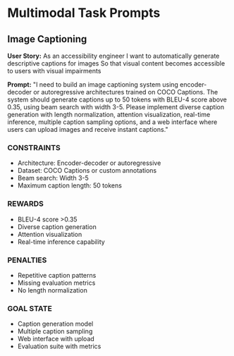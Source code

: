 <!-- Copyright 2025 jxtngx | Apache 2.0 License | https://github.com/jxtngx/claude-code-pytorch -->

# Multimodal Task Prompts

## Image Captioning

**User Story:**
As an accessibility engineer
I want to automatically generate descriptive captions for images
So that visual content becomes accessible to users with visual impairments

**Prompt:**
"I need to build an image captioning system using encoder-decoder or autoregressive architectures trained on COCO Captions. The system should generate captions up to 50 tokens with BLEU-4 score above 0.35, using beam search with width 3-5. Please implement diverse caption generation with length normalization, attention visualization, real-time inference, multiple caption sampling options, and a web interface where users can upload images and receive instant captions."

### CONSTRAINTS
- Architecture: Encoder-decoder or autoregressive
- Dataset: COCO Captions or custom annotations
- Beam search: Width 3-5
- Maximum caption length: 50 tokens

### REWARDS
- BLEU-4 score >0.35
- Diverse caption generation
- Attention visualization
- Real-time inference capability

### PENALTIES
- Repetitive caption patterns
- Missing evaluation metrics
- No length normalization

### GOAL STATE
- Caption generation model
- Multiple caption sampling
- Web interface with upload
- Evaluation suite with metrics